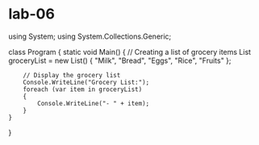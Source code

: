 # lab-06

using System;
using System.Collections.Generic;

class Program
{
    static void Main()
    {
        // Creating a list of grocery items
        List<string> groceryList = new List<string>()
        {
            "Milk",
            "Bread",
            "Eggs",
            "Rice",
            "Fruits"
        };

        // Display the grocery list
        Console.WriteLine("Grocery List:");
        foreach (var item in groceryList)
        {
            Console.WriteLine("- " + item);
        }
    }
}
